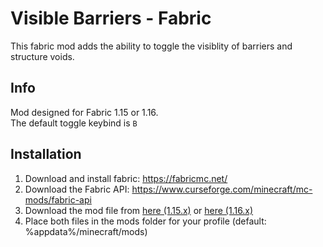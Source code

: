 # Visible Barriers - Fabric
This fabric mod adds the ability to toggle the visiblity of barriers and structure voids.  

## Info
Mod designed for Fabric 1.15 or 1.16.  
The default toggle keybind is `B`

## Installation
1. Download and install fabric: https://fabricmc.net/
2. Download the Fabric API: https://www.curseforge.com/minecraft/mc-mods/fabric-api
2. Download the mod file from [here (1.15.x)](./Visible-Barriers-Fabric-Mod-1.1.1.jar) or [here (1.16.x)](../1.16/Visible-Barriers-Fabric-Mod-1.1.1.jar)
3. Place both files in the mods folder for your profile (default: %appdata%/minecraft/mods)
